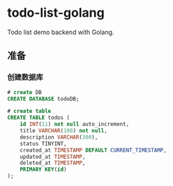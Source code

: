 # todo-list-golang

Todo list demo backend with Golang.

## 准备

### 创建数据库

```sql
# create DB
CREATE DATABASE todoDB;

# create table
CREATE TABLE todos (
	id INT(11) not null auto_increment,
	title VARCHAR(100) not null,
	description VARCHAR(300),
	status TINYINT,
	created_at TIMESTAMP DEFAULT CURRENT_TIMESTAMP,
	updated_at TIMESTAMP,
	deleted_at TIMESTAMP,
	PRIMARY KEY(id)
);
```
